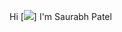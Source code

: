 Hi [<img src="https://media0.giphy.com/media/KGMzZvWa5su2O5LCVR/giphy.gif?cid=6c09b952c4tyhm22a1wiatx00j3997ldr1ivm17vw50eze1m&rid=giphy.gif&ct=s" />] I'm Saurabh Patel
